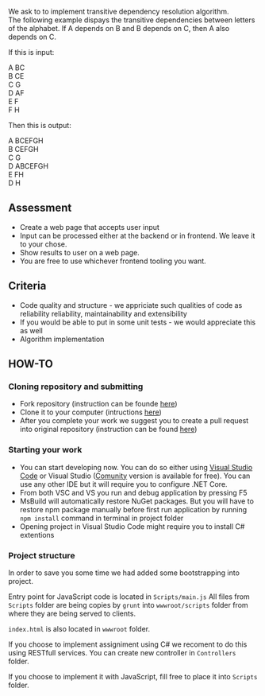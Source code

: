 We ask to to implement transitive dependency resolution algorithm.  
The following example dispays the transitive dependencies between letters of the alphabet. If A depends on B and B depends on C, then A also depends on C.

If this is input:

A BC  
B CE  
C G  
D AF  
E F  
F H  

Then this is output:

A BCEFGH  
B CEFGH  
C G  
D ABCEFGH  
E FH  
D H  

## Assessment

* Create a web page that accepts user input
* Input can be processed either at the backend or in frontend. We leave it to your chose.
* Show results to user on a web page.
* You are free to use whichever frontend tooling you want.

## Criteria

* Code quality and structure - we appriciate such qualities of code as reliability reliability, maintainability and extensibility
* If you would be able to put in some unit tests - we would appreciate this as well
* Algorithm implementation

## HOW-TO

### Cloning repository and submitting

* Fork repository (instruction can be founde [here](https://help.github.com/articles/fork-a-repo/))
* Clone it to your computer (intructions [here](https://help.github.com/articles/cloning-a-repository/))
* After you complete your work we suggest you to create a pull request into original repository (instruction can be found [here](https://help.github.com/articles/creating-a-pull-request-from-a-fork/))


### Starting your work

* You can start developing now. You can do so either using [Visual Studio Code](https://code.visualstudio.com/) or Visual Studio ([Comunity](https://visualstudio.microsoft.com/vs/whatsnew/) version is available for free). You can use any other IDE but it will require you to configure .NET Core.
* From both VSC and VS you run and debug application by pressing F5
* MsBuild will automatically restore NuGet packages. But you will have to restore npm package manually before first run application by running ```npm install``` command in terminal in project folder
* Opening project in Visual Studio Code might require you to install C# extentions

### Project structure
In order to save you some time we had added some bootstrapping into project.

Entry point for JavaScript code is located in `Scripts/main.js`
All files from `Scripts` folder are being copies by `grunt` into `wwwroot/scripts` folder from where they are being served to clients. 

`index.html` is also located in `wwwroot` folder.

If you choose to implement assigniment using C# we recoment to do this using RESTfull services. You can create new controller in `Controllers` folder.

If you choose to implement it with JavaScript, fill free to place it into `Scripts` folder.



